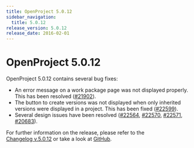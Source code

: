 ```yaml
---
title: OpenProject 5.0.12
sidebar_navigation:
  title: 5.0.12
release_version: 5.0.12
release_date: 2016-02-01
---
```



# OpenProject 5.0.12

OpenProject 5.0.12 contains several bug fixes:

  - An error message on a work package page was not displayed properly.
    This has been
    resolved ([#21902](https://community.openproject.org/work_packages/21902)).
  - The button to create versions was not displayed when only inherited
    versions were displayed in a project. This has been
    fixed ([#22599](https://community.openproject.org/work_packages/22599)).
  - Several design issues have been resolved
    ([#22564](https://community.openproject.org/work_packages/22564),
    [#22570](https://community.openproject.org/work_packages/22570),
    [#22571](https://community.openproject.org/work_packages/22571),
    [#20683](https://community.openproject.org/work_packages/20683)).

For further information on the release, please refer to the  
[Changelog v.5.0.12](https://community.openproject.org/versions/800)
or take a look at
[GitHub](https://github.com/opf/openproject/tree/v5.0.12).
